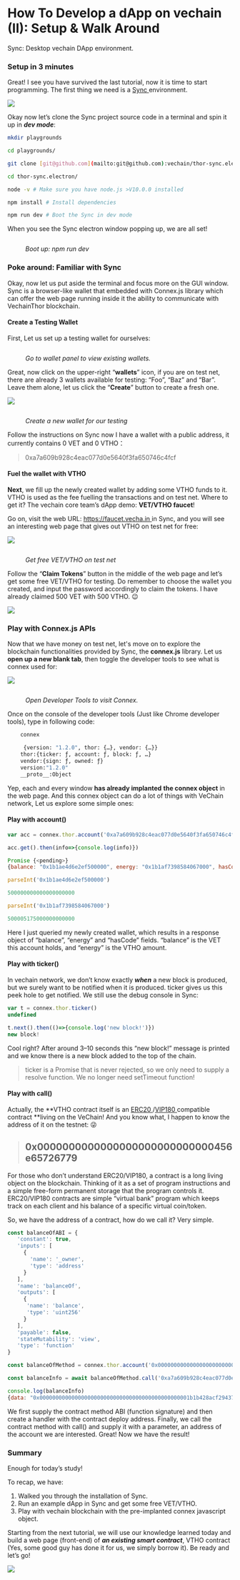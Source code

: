 # How To Develop a dApp on vechain (II): Setup & Walk Around

Sync: Desktop vechain DApp environment.

### Setup in 3 minutes <a href="#setup-in-3-minutes" id="setup-in-3-minutes"></a>

Great! I see you have survived the last tutorial, now it is time to start programming. The first thing we need is a [Sync ](https://env.vechain.org/)environment.

![](https://cdn-images-1.medium.com/max/2000/1\*7FfxBwANrBsplfl3DYzDgw.jpeg)

Okay now let’s clone the Sync project source code in a terminal and spin it up in _**dev mode**_:

```bash
mkdir playgrounds

cd playgrounds/

git clone [git@github.com](mailto:git@github.com):vechain/thor-sync.electron.git

cd thor-sync.electron/

node -v # Make sure you have node.js >V10.0.0 installed

npm install # Install dependencies

npm run dev # Boot the Sync in dev mode
```

When you see the Sync electron window popping up, we are all set!

<figure><img src="https://cdn-images-1.medium.com/max/4744/1*FacLnaprgduDltjvHP4w_w.png" alt=""><figcaption><p><em>Boot up: npm run dev</em></p></figcaption></figure>

### Poke around: Familiar with Sync <a href="#poke-around-familiar-with-sync" id="poke-around-familiar-with-sync"></a>

Okay, now let us put aside the terminal and focus more on the GUI window. Sync is a browser-like wallet that embedded with Connex.js library which can offer the web page running inside it the ability to communicate with VechainThor blockchain.

#### Create a Testing Wallet <a href="#create-a-testing-wallet" id="create-a-testing-wallet"></a>

First, Let us set up a testing wallet for ourselves:

<figure><img src="https://cdn-images-1.medium.com/max/7080/1*vfVH2dlr_32_sno4-0HZLg.jpeg" alt=""><figcaption><p><em>Go to wallet panel to view existing wallets.</em></p></figcaption></figure>

Great, now click on the upper-right “**wallets**” icon, if you are on test net, there are already 3 wallets available for testing: “Foo”, “Baz” and “Bar”. Leave them alone, let us click the “**Create**” button to create a fresh one.

![](https://cdn-images-1.medium.com/max/6400/1\*etIhDSEXvDyHw1FpSY-vqA.jpeg)

<figure><img src="https://cdn-images-1.medium.com/max/6400/1*UOXWEwByxWJPIOaLlkwq5A.jpeg" alt=""><figcaption><p><em>Create a new wallet for our testing</em></p></figcaption></figure>

Follow the instructions on Sync now I have a wallet with a public address, it currently contains 0 VET and 0 VTHO：

> 0xa7a609b928c4eac077d0e5640f3fa650746c4fcf

#### Fuel the wallet with VTHO <a href="#fuel-the-wallet-with-vtho" id="fuel-the-wallet-with-vtho"></a>

**Next**, we fill up the newly created wallet by adding some VTHO funds to it. VTHO is used as the fee fuelling the transactions and on test net. Where to get it? The vechain core team’s dApp demo: **VET/VTHO faucet**!

Go on, visit the web URL: [https://faucet.vecha.in ](https://faucet.vecha.in/)in Sync, and you will see an interesting web page that gives out VTHO on test net for free:

![](https://cdn-images-1.medium.com/max/7272/1\*ZgEaFQRNUevnW0VWE6TuDA.jpeg)

<figure><img src="https://cdn-images-1.medium.com/max/7320/1*nNP5RYNvqjgEsJpSo78QPw.jpeg" alt=""><figcaption><p><em>Get free VET/VTHO on test net</em></p></figcaption></figure>

Follow the “**Claim Tokens**” button in the middle of the web page and let’s get some free VET/VTHO for testing. Do remember to choose the wallet you created, and input the password accordingly to claim the tokens. I have already claimed 500 VET with 500 VTHO. 😉

![](https://cdn-images-1.medium.com/max/2000/1\*tMo5kR-BoY9ATD7AEb1XxA.jpeg)

### **Play with Connex.js APIs** <a href="#play-with-connex-js-apis" id="play-with-connex-js-apis"></a>

Now that we have money on test net, let's move on to explore the blockchain functionalities provided by Sync, the **connex.js** library. Let us **open up a new blank tab**, then toggle the developer tools to see what is connex used for:

![](https://cdn-images-1.medium.com/max/3540/1\*hFt55F2\_aQAvRs6FhOgpng.png)

<figure><img src="https://cdn-images-1.medium.com/max/6968/1*ewTOVmlV7wzA4khlgxN-7Q.jpeg" alt=""><figcaption><p><em>Open Developer Tools to visit Connex.</em></p></figcaption></figure>

Once on the console of the developer tools (Just like Chrome developer tools), type in following code:

```bash
    connex

     {version: "1.2.0", thor: {…}, vendor: {…}}
    thor:{ticker: ƒ, account: ƒ, block: ƒ, …}
    vendor:{sign: ƒ, owned: ƒ}
    version:"1.2.0"
    __proto__:Object
```

Yep, each and every window **has already implanted** **the connex object** in the web page. And this connex object can do a lot of things with VeChain network, Let us explore some simple ones:

#### Play with account() <a href="#play-with-account" id="play-with-account"></a>

```javascript
var acc = connex.thor.account('0xa7a609b928c4eac077d0e5640f3fa650746c4fcf')

acc.get().then(info=>{console.log(info)})

Promise {<pending>}
{balance: "0x1b1ae4d6e2ef500000", energy: "0x1b1af7398584067000", hasCode: false}

parseInt('0x1b1ae4d6e2ef500000') 

500000000000000000000

parseInt('0x1b1af7398584067000')

500005175000000000000
```

Here I just queried my newly created wallet, which results in a response object of “balance”, “energy” and “hasCode” fields. “balance” is the VET this account holds, and “energy” is the VTHO amount.

#### Play with ticker() <a href="#play-with-ticker" id="play-with-ticker"></a>

In vechain network, we don’t know exactly _**when**_ a new block is produced, but we surely want to be notified when it is produced. ticker gives us this peek hole to get notified. We still use the debug console in Sync:

```javascript
var t = connex.thor.ticker()
undefined

t.next().then(()=>{console.log('new block!')})
new block!
```

Cool right? After around 3–10 seconds this “new block!” message is printed and we know there is a new block added to the top of the chain.

> ticker is a Promise that is never rejected, so we only need to supply a resolve function. We no longer need setTimeout function!

#### Play with call() <a href="#play-with-call" id="play-with-call"></a>

Actually, the \*\*VTHO contract itself is an [ERC20 ](https://en.wikipedia.org/wiki/ERC-20)/[VIP180 ](https://github.com/vechain/VIPs/blob/master/VIP-180-EN.md)compatible contract \*\*living on the VeChain! And you know what, I happen to know the address of it on the testnet: 😜

> ## 0x0000000000000000000000000000456e65726779 <a href="#_0x0000000000000000000000000000456e65726779" id="_0x0000000000000000000000000000456e65726779"></a>

For those who don’t understand ERC20/VIP180, a contract is a long living object on the blockchain. Thinking of it as a set of program instructions and a simple free-form permanent storage that the program controls it. ERC20/VIP180 contracts are simple “virtual bank” program which keeps track on each client and his balance of a specific virtual coin/token.

So, we have the address of a contract, how do we call it? Very simple.

```javascript
const balanceOfABI = {
   'constant': true,
   'inputs': [
     { 
       'name': '_owner',
       'type': 'address'
     }
   ],    
   'name': 'balanceOf',
   'outputs': [
     { 
      'name': 'balance',
      'type': 'uint256'
     }
   ],
   'payable': false,
   'stateMutability': 'view',
   'type': 'function'
}

const balanceOfMethod = connex.thor.account('0x0000000000000000000000000000456e65726779').method(balanceOfABI)

const balanceInfo = await balanceOfMethod.call('0xa7a609b928c4eac077d0e5640f3fa650746c4fcf')

console.log(balanceInfo)
{data: "0x00000000000000000000000000000000000000000000001b1b428acf29437000", events: Array(0), transfers: Array(0), gasUsed: 870, reverted: false, …}
```

We first supply the contract method ABI (function signature) and then create a handler with the contract deploy address. Finally, we call the contract method with call() and supply it with a parameter, an address of the account we are interested. Great! Now we have the result!

### Summary <a href="#summary" id="summary"></a>

Enough for today’s study!

To recap, we have:

1. Walked you through the installation of Sync.
2. Run an example dApp in Sync and get some free VET/VTHO.
3. Play with vechain blockchain with the pre-implanted connex javascript object.

Starting from the next tutorial, we will use our knowledge learned today and build a web page (front-end) of _**an existing smart contract**_, VTHO contract (Yes, some good guy has done it for us, we simply borrow it). Be ready and let’s go!

![](https://cdn-images-1.medium.com/max/2000/1\*4qhRKktZlKxSxo70EH78Gw.jpeg)
